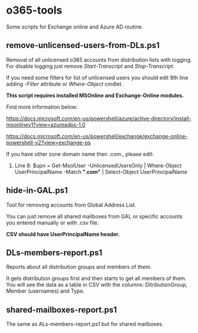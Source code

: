 # o365-tools

Some scripts for Exchange online and Azure AD routine.

## remove-unlicensed-users-from-DLs.ps1

Removal of all unlicensed o365 accounts from distribution lists with logging. For disable logging just remove *Start-Transcript* and *Stop-Transcript*.

If you need some filters for list of unlicensed users you should edit 8th line adding *-Filter* attribute or *Where-Object* cmdlet.

__This script requires installed MSOnline and Exchange-Online modules.__ 

Find more information below: 

https://docs.microsoft.com/en-us/powershell/azure/active-directory/install-msonlinev1?view=azureadps-1.0 

https://docs.microsoft.com/en-us/powershell/exchange/exchange-online-powershell-v2?view=exchange-ps

If you have other zone domain name then .com., please edit:

1. Line 8: $upn = Get-MsolUser -UnlicensedUsersOnly | Where-Object UserPrincipalName -Match **".com"** | Select-Object UserPrincipalName

## hide-in-GAL.ps1

Tool for removing accounts from Global Address List.

You can just remove all shared mailboxes from GAL or specific accounts you entered manually or with .csv file.

**CSV should have UserPrincipalName header.**

## DLs-members-report.ps1

Reports about all distribution groups and members of them.

It gets distribution groups first and then starts to get all members of them. You will see the data as a table in CSV with the columns: DitributionGroup, Member (usernames) and Type.

## shared-mailboxes-report.ps1

The same as ALs-members-report.ps1 but for shared mailboxes.
